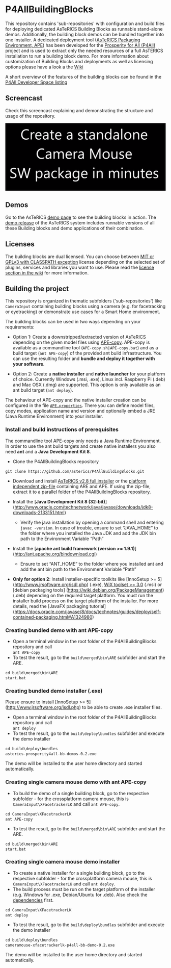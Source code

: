 # P4AllBuildingBlocks
This repository contains 'sub-repositories' with configuration and build files for deploying dedicated AsTeRICS Building Blocks as runnable stand-alone demos. Additionally, the building block demos can be bundled together into one installer. A dedicated deployment tool ([AsTeRICS Packaging Environment, APE](https://github.com/asterics/P4AllBuildingBlocks/wiki/AsTeRICS-Packaging-Environment-(APE))) has been developed for the [Prosperity for All (P4All)](http://www.prosperity4all.eu/
) project and is used to extract only the needed resources of a full AsTERICS installation to run a building block demo. For more information about customization of Building Blocks and deployments as well as licensing options please have a look a the [Wiki](https://github.com/asterics/P4AllBuildingBlocks/wiki)

A short overview of the features of the building blocks can be found in the [P4All Developer Space listing](http://portal.teco.edu/dspace/?q=en/)

## Screencast
Check this screencast explaining and demonstrating the structure and usage of the repository.


[![Screencast explaining and demonstrating the structure and usage of the repository](images/Screencast-P4AllBBRepo.PNG)](https://youtu.be/kpM3E7fp_gQ) 

## Demos
Go to the AsTeRICS [demo page](http://asterics.github.io/AsTeRICS/demos.html) to see the building blocks in action.
The [demo release](https://github.com/asterics/P4AllBuildingBlocks/releases/tag/asterics-prosperity4all-bb-demos-0.2) of the AsTeRICS system includes runnable versions of all these Building blocks and demo applications of their combination.

## Licenses
The building blocks are dual licensed. You can choose between [MIT or GPLv3 with CLASSPATH exception](LICENSE.txt) license depending on the selected set of plugins, services and libraries you want to use. Please read the [license section in the wiki](https://github.com/asterics/P4AllBuildingBlocks/wiki#license) for more information.

## Building the project
This repository is organized in thematic subfolders ('sub-repositories') like ```CameraInput``` containing building blocks using a camera (e.g. for facetracking or eyetracking) or demonstrate use cases for a Smart Home environment.

The building blocks can be used in two ways depending on your requirements:

* Option 1: Create a downstripped/extracted version of AsTeRICS depending on the given model files using [APE-copy](https://github.com/asterics/AsTeRICS/blob/master/bin/APE/README.md). APE-copy is available as a commandline tool  (```APE-copy.sh|APE-copy.bat```) and as a build target (```ant APE-copy```) of the provided ant build infrastructure. You can use the resulting folder and **bundle and deploy it together with your software**.

* Option 2: Create a **native installer** and **native launcher** for your platform of choice. Currently Windows (.msi, .exe), Linux incl. Raspberry Pi (.deb) and Mac OSX (.dmg) are supported. This option is only available as an ant build target (```ant deploy```).

The behaviour of APE-copy and the native installer creation can be configured in the file [```APE.properties```](APE.properties). There you can define model files, copy modes, application name and version and optionally embed a JRE (Java Runtime Environment) into your installer.   

### Install and build instructions of prerequisites 

The commandline tool APE-copy only needs a Java Runtime Environment. In order to use the ant build targets and create native installers you also need **ant** and a **Java Development Kit 8**.

* Clone the P4AllBuildingBlocks repository
```
git clone https://github.com/asterics/P4AllBuildingBlocks.git
```
* Download and install [AsTeRICS v2.8 full installer](https://github.com/asterics/AsTeRICS/releases/download/v2.8/Setup_AsTeRICS_2_8.exe) or the [platform independent zip-file](https://github.com/asterics/AsTeRICS/releases/download/v2.8/asterics-are-ape-2.8.zip) containing ARE and APE. If using the zip-file, extract it to a parallel folder of the P4AllBuildingBlocks repository.

* Install the [**Java Development Kit 8 (32-bit)**] (http://www.oracle.com/technetwork/java/javase/downloads/jdk8-downloads-2133151.html)
  * Verify the java installation by opening a command shell and entering ```javac -version```. In case of trouble, ensure to set “JAVA_HOME” to the folder where you installed the Java JDK and add the JDK bin path to the Environment Variable “Path”
* Install the [**apache ant build framework (version >= 1.9.1)**] (http://ant.apache.org/bindownload.cgi)
  * Ensure to set “ANT_HOME” to the folder where you installed ant and add the ant bin path to the Environment Variable “Path”
* __Only for option 2__: Install installer-specific toolkits like [InnoSetup >= 5] (http://www.jrsoftware.org/isdl.php) (.exe), [WiX toolset >= 3.0](http://wixtoolset.org/) (.msi) or [debian packaging tools] (https://wiki.debian.org/PackageManagement) (.deb) depending on the required target platform. You must run the installer build process on the target platform of the installer. For more details, read the [JavaFX packaging tutorial] (https://docs.oracle.com/javase/8/docs/technotes/guides/deploy/self-contained-packaging.html#A1324980) 

### Creating bundled demo with ant APE-copy

* Open a terminal window in the root folder of the P4AllBuildingBlocks repository and call  
```ant APE-copy```
* To test the result, go to the ```build\merged\bin\ARE``` subfolder and start the ARE.  
```
cd build\merged\bin\ARE
start.bat
```  

### Creating bundled demo installer (.exe)
Please ensure to install [InnoSetup >= 5] (http://www.jrsoftware.org/isdl.php) to be able to create .exe installer files.

* Open a terminal window in the root folder of the P4AllBuildingBlocks repository and call  
```ant deploy```
* To test the result, go to the ```build\deploy\bundles``` subfolder and execute the demo installer  
```
cd build\deploy\bundles
asterics-prosperity4all-bb-demos-0.2.exe
```

The demo will be installed to the user home directory and started automatically.

### Creating single camera mouse demo with ant APE-copy

* To build the demo of a single building block, go to the respective subfolder - for the crossplatform camera mouse, this is ```CameraInput\XFacetrackerLK``` and call ```ant APE-copy```.
```
cd CameraInput\XFacetrackerLK
ant APE-copy
```
* To test the result, go to the ```build\merged\bin\ARE``` subfolder and start the ARE.
```
cd build\merged\bin\ARE
start.bat
```  

### Creating single camera mouse demo installer

* To create a native installer for a single building block, go to the respective subfolder - for the crossplatform camera mouse, this is ```CameraInput\XFacetrackerLK``` and call ```ant deploy```.
* The build process must be run on the target platform of the installer (e.g. Windows for .exe, Debian/Ubuntu for .deb). Also check the [dependencies](#) first.
```
cd CameraInput\XFacetrackerLK
ant deploy
```
* To test the result, go to the ```build\deploy\bundles``` subfolder and execute the demo installer  
```
cd build\deploy\bundles
cameramouse-xfacetrackerlk-p4all-bb-demo-0.2.exe
```

The demo will be installed to the user home directory and started automatically.
